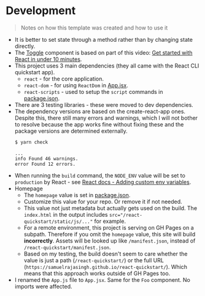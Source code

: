 # Development
> Notes on how this template was created and how to use it

- It is better to set state through a method rather than by changing state directly.
- The [Toggle](/src/components/Toggle.jsx) component is based on part of this video: [Get started with React in under 10 minutes](https://youtu.be/K02AkMbV1HM).
- This project uses 3 main dependencies (they all came with the React CLI quickstart app).
    - `react` - for the core application.
    - `react-dom` - for using `ReactDom` in [App.jsx](/src/App.jsx).
    - `react-scripts` - used to setup the `script` commands in [package.json](/package.json).
- There are 3 testing libraries - these were moved to dev dependencies.
- The dependency versions are based on the create-react-app ones. Despite this, there still many errors and warnings, which I will not bother to resolve because the app works fine without fixing these and the package versions are determined externally.
	```sh
	$ yarn check
	```
	```
	...
	info Found 46 warnings.
	error Found 12 errors.
	```
- When running the `build` command, the `NODE_ENV` value will be set to `production` by React - see [React docs - Adding custom env variables](https://create-react-app.dev/docs/adding-custom-environment-variables/).
- Homepage
    - The `homepage` value is set in [package.json](/package.json).
    - Customize this value for your repo. Or remove it if not needed.
    - This value not just metadata but actually gets used on the build. The `index.html` in the output includes `src="/react-quickstart/static/js/..."` for example.
    - For a remote environment, this project is serving on GH Pages on a subpath. Therefore if you omit the `homepage` value, this site will build **incorrectly**. Assets will be looked up like `/manifest.json`, instead of `/react-quickstart/manifest.json`.
    - Based on my testing, the build doesn't seem to care whether the value is just a path (`/react-quickstart/`) or the full URL (`https://samuelrajasingh.github.io/react-quickstart/`). Which means that this approach works outside of GH Pages too.
- I renamed the `App.js` file to `App.jsx`. Same for the `Foo` component. No imports were affected.
